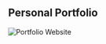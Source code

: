 ## Personal Portfolio

![Portfolio Website](https://res.cloudinary.com/defqd6pxk/image/upload/v1668352048/Screenshot_2022-11-13_100718_vstdct.png)
